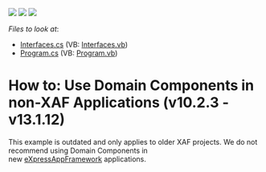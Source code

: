 <!-- default badges list -->
![](https://img.shields.io/endpoint?url=https://codecentral.devexpress.com/api/v1/VersionRange/134074744/12.1.4%2B)
[![](https://img.shields.io/badge/Open_in_DevExpress_Support_Center-FF7200?style=flat-square&logo=DevExpress&logoColor=white)](https://supportcenter.devexpress.com/ticket/details/E2632)
[![](https://img.shields.io/badge/📖_How_to_use_DevExpress_Examples-e9f6fc?style=flat-square)](https://docs.devexpress.com/GeneralInformation/403183)
<!-- default badges end -->
<!-- default file list -->
*Files to look at*:

* [Interfaces.cs](./CS/DomainComponents/Interfaces.cs) (VB: [Interfaces.vb](./VB/DomainComponents/Interfaces.vb))
* [Program.cs](./CS/StandaloneDC/Program.cs) (VB: [Program.vb](./VB/StandaloneDC/Program.vb))
<!-- default file list end -->
# How to: Use Domain Components in non-XAF Applications (v10.2.3 - v13.1.12)


<p>This example is outdated and only applies to older XAF projects. We do not recommend using Domain Components in new <a href="https://documentation.devexpress.com/eXpressAppFramework/112670/eXpressApp-Framework">eXpressAppFramework</a> applications.</p>

<br/>


